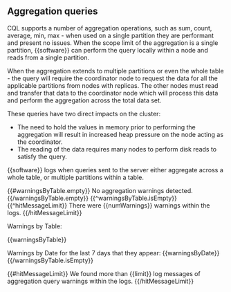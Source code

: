 ## Aggregation queries

CQL supports a number of aggregation operations, such as sum, count, average, min, max - when used on a single partition they are performant and present no issues. When the scope limit of the aggregation is a single partition, {{software}} can perform the query locally within a node and reads from a single partition.

When the aggregation extends to multiple partitions or even the whole table - the query will require the coordinator node to request the data for all the applicable partitions from nodes with replicas. The other nodes must read and transfer that data to the coordinator node which will process this data and perform the aggregation across the total data set.

These queries have two direct impacts on the cluster:

* The need to hold the values in memory prior to performing the aggregation will result in increased heap pressure on the node acting as the coordinator.
* The reading of the data requires many nodes to perform disk reads to satisfy the query.

{{software}} logs when queries sent to the server either aggregate across a whole table, or multiple partitions within a table.

{{#warningsByTable.empty}}
No aggregation warnings detected.
{{/warningsByTable.empty}}
{{^warningsByTable.isEmpty}}
{{^hitMessageLimit}}
There were {{numWarnings}} warnings within the logs.
{{/hitMessageLimit}}

Warnings by Table:

{{warningsByTable}}

Warnings by Date for the last 7 days that they appear:
{{warningsByDate}}
{{/warningsByTable.isEmpty}}

{{#hitMessageLimit}}
We found more than {{limit}} log messages of aggregation query warnings within the logs.
{{/hitMessageLimit}}